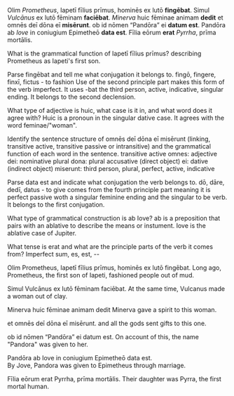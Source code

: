 Olim *Prometheus*, Iapetī fīlius prīmus, hominēs ex lutō **fingēbat**. Simul *Vulcānus* ex lutō fēminam **faciēbat**. *Minerva* huic fēminae animam **dedit** et omnēs deī dōna eī **misērunt**. ob id nōmen “Pandōra” ei **datum est**. Pandōra ab *Iove* in coniugium Epimetheō **data est**. Fīlia eōrum **erat** *Pyrrha*, prīma mortālis.


What is the grammatical function of Iapetī fīlius prīmus?
  describing Prometheus as Iapeti's first son. 

Parse fingēbat and tell me what conjugation it belongs to.
  fingō, fingere, finxī, fictus - to fashion
  Use of the second principle part makes this form of the verb imperfect. It uses -bat the third person, active, indicative, singular ending. 
  It belongs to the second declension. 

What type of adjective is huic, what case is it in, and what word does it agree with?
  Huic is a pronoun in the singular dative case. It agrees with the word feminae/"woman".

Identify the sentence structure of omnēs deī dōna eī misērunt (linking, transitive active, transitive passive or intransitive) and the grammatical function of each word in the sentence.
  transitive active
  omnes: adjective
  dei: nominative plural
  dona: plural accusative (direct object)
  ei: dative (indirect object)
  miserunt: third person, plural, perfect, active, indicative

Parse data est and indicate what conjugation the verb belongs to.
  dō, dāre, dedī, datus - to give
  comes from the fourth principle part meaning it is perfect passive woth a singular feminine ending and the singular to be verb. 
  It belongs to the first conjugation.

What type of grammatical construction is ab Iove?
  ab is a preposition that pairs with an ablative to describe the means or instument. Iove is the ablative case of Jupiter. 

What tense is erat and what are the principle parts of the verb it comes from?
  Imperfect
  sum, es, est, --

Olim Prometheus, Iapetī fīlius prīmus, hominēs ex lutō fingēbat. 
  Long ago, Prometheus, the first son of Iapeti, fashioned people out of mud. 

Simul Vulcānus ex lutō fēminam faciēbat. 
  At the same time, Vulcanus made a woman out of clay. 

Minerva huic fēminae animam dedit 
  Minerva gave a spirit to this woman. 

et omnēs deī dōna eī misērunt. 
  and all the gods sent gifts to this one.

ob id nōmen “Pandōra” ei datum est. 
  On account of this, the name "Pandora" was given to her. 

Pandōra ab Iove in coniugium Epimetheō data est.  
  By Jove, Pandora was given to Epimetheus through marriage. 

Fīlia eōrum erat Pyrrha, prīma mortālis.
  Their daughter was Pyrra, the first mortal human. 
